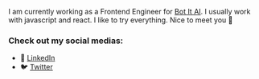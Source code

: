 I am currently working as a Frontend Engineer for [Bot It AI](https://bot-it.ai/). I usually work with javascript and react. I like to try everything. Nice to meet you 👋

### Check out my social medias:

- 🔗 [LinkedIn](https://www.linkedin.com/in/nnhungjs/)
- 🐦 [Twitter](https://twitter.com/sofmarkk)
